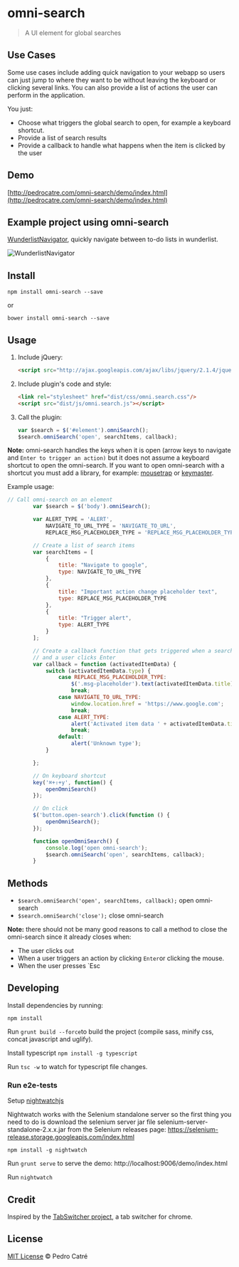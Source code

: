 # omni-search
> A UI element for global searches

## Use Cases

Some use cases include adding quick navigation to your webapp so users can just jump to where they want to be
without leaving the keyboard or clicking several links. You can also provide a list of actions the user can perform in the application.

You just:

* Choose what triggers the global search to open, for example a keyboard shortcut.
* Provide a list of search results
* Provide a callback to handle what happens when the item is clicked by the user

## Demo

[http://pedrocatre.com/omni-search/demo/index.html](http://pedrocatre.com/omni-search/demo/index.html)

## Example project using omni-search

[WunderlistNavigator](https://github.com/pedrocatre/wunderlist-navigator/tree/feature/omni-search-lib),
quickly navigate between to-do lists in wunderlist.

![WunderlistNavigator](https://github.com/pedrocatre/wunderlist-navigator/raw/master/screenshots/demo.gif)

## Install

`npm install omni-search --save`

or

`bower install omni-search --save`

## Usage

1. Include jQuery:

	```html
	<script src="http://ajax.googleapis.com/ajax/libs/jquery/2.1.4/jquery.min.js"></script>
	```

2. Include plugin's code and style:

	```html
	<link rel="stylesheet" href="dist/css/omni.search.css"/>
	<script src="dist/js/omni.search.js"></script>
	```

3. Call the plugin:

	```javascript
	var $search = $('#element').omniSearch();
	$search.omniSearch('open', searchItems, callback);
	```

**Note:** omni-search handles the keys when it is open (arrow keys to navigate and `Enter to trigger an action)` but
it does not assume a keyboard shortcut to open the omni-search. If you want to open omni-search with a shortcut you must
add a library, for example: [mousetrap](https://github.com/ccampbell/mousetrap) or [keymaster](https://github.com/madrobby/keymaster).

Example usage:

```javascript
// Call omni-search on an element
		var $search = $('body').omniSearch();

		var ALERT_TYPE = 'ALERT',
			NAVIGATE_TO_URL_TYPE = 'NAVIGATE_TO_URL',
			REPLACE_MSG_PLACEHOLDER_TYPE = 'REPLACE_MSG_PLACEHOLDER_TYPE';

		// Create a list of search items
		var searchItems = [
			{
				title: "Navigate to google",
				type: NAVIGATE_TO_URL_TYPE
			},
			{
				title: "Important action change placeholder text",
				type: REPLACE_MSG_PLACEHOLDER_TYPE
			},
			{
				title: "Trigger alert",
				type: ALERT_TYPE
			}
		];

		// Create a callback function that gets triggered when a search item is clicked or when it is selected
		// and a user clicks Enter
		var callback = function (activatedItemData) {
			switch (activatedItemData.type) {
				case REPLACE_MSG_PLACEHOLDER_TYPE:
					$('.msg-placeholder').text(activatedItemData.title);
					break;
				case NAVIGATE_TO_URL_TYPE:
					window.location.href = 'https://www.google.com';
					break;
				case ALERT_TYPE:
					alert('Activated item data ' + activatedItemData.title);
					break;
				default:
					alert('Unknown type');
			}

		};

		// On keyboard shortcut
		key('⌘+⇧+y', function() {
			openOmniSearch()
		});

		// On click
		$('button.open-search').click(function () {
			openOmniSearch();
		});

		function openOmniSearch() {
			console.log('open omni-search');
			$search.omniSearch('open', searchItems, callback);
		}
````

## Methods

* `$search.omniSearch('open', searchItems, callback);` open omni-search
* `$search.omniSearch('close');` close omni-search

**Note:** there should not be many good reasons to call a method to close the omni-search since it already closes when:

* The user clicks out
* When a user triggers an action by clicking `Enter`or clicking the mouse.
* When the user presses `Esc

## Developing

Install dependencies by running:

`npm install`

Run `grunt build --force`to build the project (compile sass, minify css, concat javascript and uglify).

Install typescript `npm install -g typescript`

Run `tsc -w` to watch for typescript file changes.

### Run e2e-tests

Setup [nightwatchjs](http://nightwatchjs.org/getingstarted)

Nightwatch works with the Selenium standalone server so the first thing you need to do is download the selenium server jar file selenium-server-standalone-2.x.x.jar from the Selenium releases page: https://selenium-release.storage.googleapis.com/index.html

`npm install -g nightwatch`

Run `grunt serve` to serve the demo: http://localhost:9006/demo/index.html

Run `nightwatch`

## Credit

Inspired by the [TabSwitcher project](https://github.com/kamranahmedse/tab-switcher), a tab switcher for chrome.

## License

[MIT License](http://pedrodcatre.mit-license.org/) © Pedro Catré
